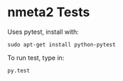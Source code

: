 # nmeta2 Tests

Uses pytest, install with:
```
sudo apt-get install python-pytest
```

To run test, type in:
```
py.test
```
